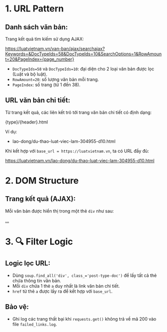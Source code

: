# 1. URL Pattern

## Danh sách văn bản:

Trang kết quả tìm kiếm sử dụng AJAX:

https://luatvietnam.vn/van-ban/ajax/searchajax?Keywords=&DocTypeIds=58&DocTypeIds=10&SearchOptions=1&RowAmount=20&PageIndex={page_number}

* `DocTypeIds=58` và `DocTypeIds=10`: đại diện cho 2 loại văn bản được lọc (Luật và bộ luật).
* `RowAmount=20`: số lượng văn bản mỗi trang.
* `PageIndex`: số trang (từ 1 đến 38).

## URL văn bản chi tiết:

Từ trang kết quả, các liên kết trỏ tới trang văn bản chi tiết có định dạng:

{type}/{header}.html

Ví dụ:

* lao-dong/du-thao-luat-viec-lam-304955-d10.html

Khi kết hợp với `base_url = https://luatvietnam.vn`, ta có URL đầy đủ:

https://luatvietnam.vn/lao-dong/du-thao-luat-viec-lam-304955-d10.html



# 2. DOM Structure

## Trang kết quả (AJAX):

Mỗi văn bản được hiển thị trong một thẻ `div` như sau:

<div class="post-type-doc">
  <a href="/thong-tu-...">...</a>
</div>



# 3. 🔍 Filter Logic

## Logic lọc URL:

* Dùng `soup.find_all('div', class_='post-type-doc')` để lấy tất cả thẻ chứa thông tin văn bản.
* Mỗi `div` chứa 1 thẻ `a` duy nhất là link văn bản chi tiết.
* `href` từ thẻ `a` được lấy ra để kết hợp với `base_url`.

## Bảo vệ:

* Ghi log các trang thất bại khi `requests.get()` không trả về mã 200 vào file `failed_links.log`.



